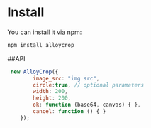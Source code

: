 # Install

You can install it via npm:

```html
npm install alloycrop
```


##API

```js
 new AlloyCrop({
        image_src: "img src",
        circle:true, // optional parameters
        width: 200,
        height: 200,
        ok: function (base64, canvas) { },
        cancel: function () { }
    });
```
